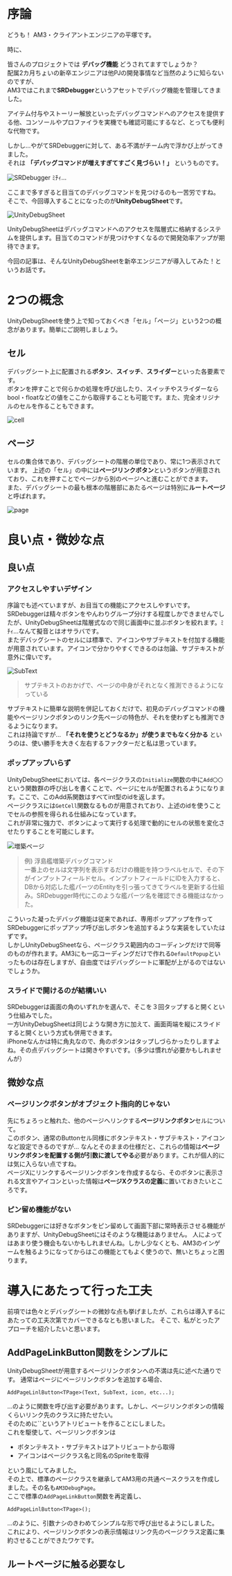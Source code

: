 # 序論
どうも！ AM3・クライアントエンジニアの平塚です。

時に、

皆さんのプロジェクトでは **デバッグ機能** どうされてますでしょうか？<br>
配属2カ月ちょいの新卒エンジニアは他PJの開発事情など当然のように知らないのですが、<br>
AM3ではこれまで**SRDebugger**というアセットでデバッグ機能を管理してきました。

アイテム付与やストーリー解放といったデバッグコマンドへのアクセスを提供する他、コンソールやプロファイラを実機でも確認可能にするなど、とっても便利な代物です。

しかし...やがてSRDebuggerに対して、ある不満がチーム内で浮かび上がってきました。<br>
それは **「デバッグコマンドが増えすぎてすごく見づらい！」** というものです。

![SRDebugger](https://raw.githubusercontent.com/kamahir0/TechArticle/master/UnityDebugSheetStart/IMG_7799.PNG)
ﾐﾁｨ...

ここまで多すぎると目当てのデバッグコマンドを見つけるのも一苦労ですね。
そこで、今回導入することになったのが**UnityDebugSheet**です。

![UnityDebugSheet](https://raw.githubusercontent.com/kamahir0/TechArticle/master/UnityDebugSheetStart/IMG_7800.PNG)

UnityDebugSheetはデバッグコマンドへのアクセスを階層式に格納するシステムを提供します。目当てのコマンドが見つけやすくなるので開発効率アップが期待できます。

今回の記事は、そんなUnityDebugSheetを新卒エンジニアが導入してみた！というお話です。

# 2つの概念
UnityDebugSheetを使う上で知っておくべき「セル」「ページ」という2つの概念があります。簡単にご説明しましょう。

## セル
デバッグシート上に配置される**ボタン**、**スイッチ**、**スライダー**といった各要素です。<br>
ボタンを押すことで何らかの処理を呼び出したり、スイッチやスライダーならbool・floatなどの値をここから取得することも可能です。また、完全オリジナルのセルを作ることもできます。

![cell](https://raw.githubusercontent.com/kamahir0/TechArticle/master/UnityDebugSheetStart/IMG_3791.PNG)

## ページ
セルの集合体であり、デバッグシートの階層の単位であり、常に1つ表示されています。
上述の「セル」の中には**ページリンクボタン**というボタンが用意されており、これを押すことでページから別のページへと進むことができます。<br>
また、デバッグシートの最も根本の階層部にあたるページは特別に**ルートページ**と呼ばれます。

![page](https://raw.githubusercontent.com/kamahir0/TechArticle/master/UnityDebugSheetStart/IMG_3790.PNG)

# 良い点・微妙な点
## 良い点
### アクセスしやすいデザイン
序論でも述べていますが、お目当ての機能にアクセスしやすいです。<br>
SRDebuggerは精々ボタンをやんわりグループ分けする程度しかできませんでしたが、UnityDebugSheetは階層式なので同じ画面中に並ぶボタンを絞れます。ﾐﾁｨ...なんて擬音とはオサラバです。<br>
またデバッグシートのセルには標準で、アイコンやサブテキストを付加する機能が用意されています。アイコンで分かりやすくできるのは勿論、サブテキストが意外に偉いです。

![SubText](https://raw.githubusercontent.com/kamahir0/TechArticle/master/UnityDebugSheetStart/IMG_7840.PNG)
 > サブテキストのおかげで、ページの中身がそれとなく推測できるようになっている

サブテキストに簡単な説明を併記しておくだけで、初見のデバッグコマンドの機能やページリンクボタンのリンク先ページの特色が、それを使わずとも推測できるようになります。<br>
これは持論ですが... **「それを使うとどうなるか」が使うまでもなく分かる** というのは、使い勝手を大きく左右するファクターだと私は思っています。

### ポップアップいらず
UnityDebugSheetにおいては、各ページクラスの`Initialize`関数の中に`Add〇〇`という関数群の呼び出しを書くことで、ページにセルが配置されるようになります。ここで、このAdd系関数はすべてint型のidを返します。<br>
ページクラスには`GetCell`関数なるものが用意されており、上述のidを使うことでセルの参照を得られる仕組みになっています。<br>
これが非常に強力で、ボタンによって実行する処理で動的にセルの状態を変化させたりすることを可能にします。

![増築ページ](https://raw.githubusercontent.com/kamahir0/TechArticle/master/UnityDebugSheetStart/IMG_7842.PNG)
 > 例) 浮島艦増築デバッグコマンド<br>
 >一番上のセルは文字列を表示するだけの機能を持つラベルセルで、その下がインプットフィールドセル。インプットフィールドにIDを入力すると、DBから対応した艦パーツのEntityを引っ張ってきてラベルを更新する仕組み。SRDebugger時代にこのような艦パーツ名を確認できる機能はなかった。

こういった凝ったデバッグ機能は従来であれば、専用ポップアップを作ってSRDebuggerにポップアップ呼び出しボタンを追加するような実装をしていたはずです。<br>
しかしUnityDebugSheetなら、ページクラス範囲内のコーディングだけで同等のものが作れます。AM3にも一応コーディングだけで作れる`DefaultPopup`といったものは存在しますが、自由度ではデバッグシートに軍配が上がるのではないでしょうか。

### スライドで開けるのが結構いい
SRDebuggerは画面の角のいずれかを選んで、そこを３回タップすると開くという仕組みでした。<br>
一方UnityDebugSheetは同じような開き方に加えて、画面両端を縦にスライドすると開くという方式も併用できます。<br>
iPhoneなんかは特に角丸なので、角のボタンはタップしづらかったりしますよね。その点デバッグシートは開きやすいです。（多少は慣れが必要かもしれませんが）

## 微妙な点
### ページリンクボタンがオブジェクト指向的じゃない
先にちょろっと触れた、他のページへリンクする**ページリンクボタン**セルについて。<br>
このボタン、通常のButtonセル同様にボタンテキスト・サブテキスト・アイコンなど設定できるのですが...
なんとそのままの仕様だと、これらの情報は**ページリンクボタンを配置する側が引数に渡してやる**必要があります。これが個人的には気に入らない点ですね。<br>
ページXにリンクするページリンクボタンを作成するなら、そのボタンに表示される文言やアイコンといった情報は**ページXクラスの定義**に置いておきたいところです。

### ピン留め機能がない
SRDebuggerには好きなボタンをピン留めして画面下部に常時表示させる機能がありますが、UnityDebugSheetにはそのような機能はありません。
人によってはあまり使う機会もないかもしれませんね。しかし少なくとも、AM3のインゲームを触るようになってからはこの機能とてもよく使うので、無いとちょっと困ります。

# 導入にあたって行った工夫
前項では色々とデバッグシートの微妙な点も挙げましたが、これらは導入するにあたっての工夫次第でカバーできるなとも思いました。
そこで、私がとったアプローチを紹介したいと思います。
## AddPageLinkButton関数をシンプルに
UnityDebugSheetが用意するページリンクボタンへの不満は先に述べた通りです。
通常はページにページリンクボタンを追加する場合、

`AddPageLinlButton<TPage>(Text, SubText, icon, etc...);`

...のように関数を呼び出す必要があります。しかし、ページリンクボタンの情報くらいリンク先のクラスに持たせたい。<br>
そのために``というアトリビュートを作ることにしました。<br>
これを駆使して、ページリンクボタンは

 * ボタンテキスト・サブテキストはアトリビュートから取得
 * アイコンはページクラス名と同名のSpriteを取得

という風にしてみました。<br>
その上で、標準のページクラスを継承してAM3用の共通ベースクラスを作成しました。その名も`AM3DebugPage`。<br>
ここで標準の`AddPageLinkButton`関数を再定義し、

`AddPageLinlButton<TPage>();`

...のように、引数ナシのきわめてシンプルな形で呼び出せるようにしました。
これにより、ページリンクボタンの表示情報はリンク先のページクラス定義に集約させることができたワケです。

## ルートページに触る必要なし
